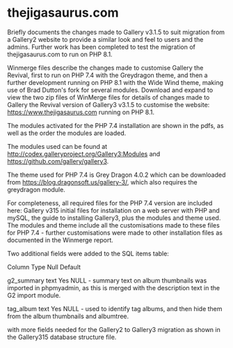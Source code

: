 # thejigasaurus.com

Briefly documents the changes made to Gallery v3.1.5 to suit migration from a Gallery2 website to provide a similar look and feel to users and the admins. Further work has been completed to test the migration of thejigasaurus.com to run on PHP 8.1.

Winmerge files describe the changes made to customise Gallery the Revival, first to run on PHP 7.4 with the Greydragon theme, and then a further development running on PHP 8.1 with the Wide Wind theme, making use of Brad Dutton's fork for several modules. Download and expand to view the two zip files of WinMerge files for details of changes made to Gallery the Revival version of Gallery3 v3.1.5 to customise the website: https://www.thejigasaurus.com running on PHP 8.1.

The modules activated for the PHP 7.4 installation are shown in the pdfs, as well as the order the modules are loaded. 

The modules used can be found at http://codex.galleryproject.org/Gallery3:Modules and https://github.com/gallery/gallery3. 

The theme used for PHP 7.4 is Grey Dragon 4.0.2 which can be downloaded from https://blog.dragonsoft.us/gallery-3/, which also requires the greydragon module.

For completeness, all required files for the PHP 7.4 version are included here: Gallery v315 initial files for installation on a web server with PHP and mySQL, the guide to installing Gallery3, plus the modules and theme used. The modules and theme include all the customisations made to these files for PHP 7.4 - further customisations were made to other installation files as documented in the Winmerge report. 

Two additional fields were added to the SQL items table:

Column	    Type	Null	Default

g2_summary	text	Yes	  NULL - summary text on album thumbnails was imported in phpmyadmin, as this is merged with the description text in the G2 import module.

tag_album	  text	Yes	  NULL - used to identify tag albums, and then hide them from the album thumbnails and albumtree.

with more fields needed for the Gallery2 to Gallery3 migration as shown in the Gallery315 database structure file.
